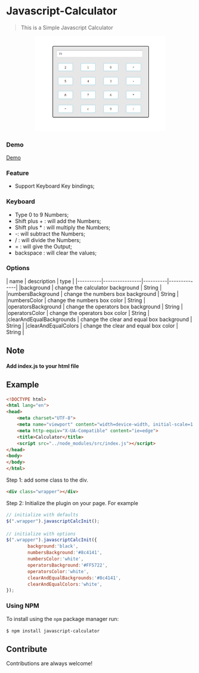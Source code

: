 # Javascript-Calculator
> This is a Simple Javascript Calculator
<p align="center">
  <img src="./src/images/calc.png" width="350" title="Calculator">
</p>

### Demo
[Demo](https://js-calculator.now.sh/)

### Feature
- Support Keyboard Key bindings;

### Keyboard
- Type 0 to 9 Numbers;
- Shift plus + : will add the Numbers;
- Shift plus * : will multiply the Numbers;
- -: will subtract the Numbers;
- / : will divide the Numbers;
- = : will give the Output;
- backspace : will clear the values;

### Options

| name     | description    | type     |
|----------|----------------|----------|--------------|
|background | change the calculator background | String |
|numbersBackground | change the numbers box background | String |
|numbersColor | change the numbers box color | String |
|operatorsBackground | change the operators box background | String |
|operatorsColor | change the operators box color | String |
|clearAndEqualBackgrounds | change the clear and equal box background | String |
|clearAndEqualColors | change the clear and equal box color | String |

## Note
#### Add index.js to your html file

## Example
```html
<!DOCTYPE html>
<html lang="en">
<head>
    <meta charset="UTF-8">
    <meta name="viewport" content="width=device-width, initial-scale=1.0">
    <meta http-equiv="X-UA-Compatible" content="ie=edge">
    <title>Calculator</title>
    <script src="../node_modules/src/index.js"></script>
</head>
<body>
</body>
</html>
```


Step 1: add some class to the div.

```html
<div class="wrapper"></div>
```

Step 2: Initialize the plugin on your page. For example

```javascript
// initialize with defaults
$(".wrapper").javascriptCalcInit();

// initialize with options
$(".wrapper").javascriptCalcInit({
        background:'black',
        numbersBackground:'#8c4141',
        numbersColor:'white',
        operatorsBackground:'#FF5722',
        operatorsColor:'white',
        clearAndEqualBackgrounds:'#8c4141',
        clearAndEqualColors:'white',
});
```
### Using NPM
To install using the `npm` package manager run:

`$ npm install javascript-calculator`

## Contribute

Contributions are always welcome!